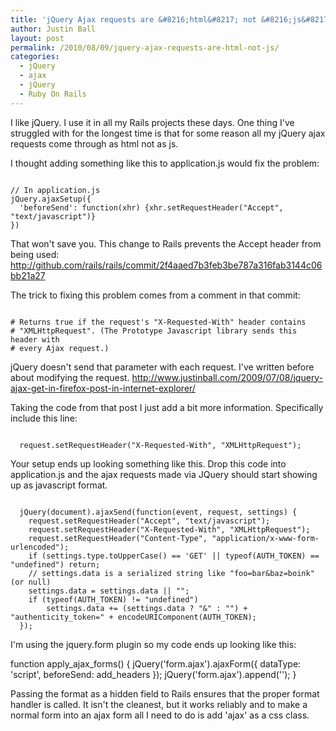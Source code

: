 ```yaml
---
title: 'jQuery Ajax requests are &#8216;html&#8217; not &#8216;js&#8217;'
author: Justin Ball
layout: post
permalink: /2010/08/09/jquery-ajax-requests-are-html-not-js/
categories:
  - jQuery
  - ajax
  - jQuery
  - Ruby On Rails
---
```


I like jQuery. I use it in all my Rails projects these days. One thing I've struggled with for the longest time is that for some reason all my jQuery ajax requests come through as html not as js.

I thought adding something like this to application.js would fix the problem:
<pre><code class="javascript">
// In application.js
jQuery.ajaxSetup({
  'beforeSend': function(xhr) {xhr.setRequestHeader("Accept", "text/javascript")}
})
</pre></code>

That won't save you. This change to Rails prevents the Accept header from being used:
http://github.com/rails/rails/commit/2f4aaed7b3feb3be787a316fab3144c06bb21a27

The trick to fixing this problem comes from a comment in that commit:

<pre><code class="ruby">
# Returns true if the request's "X-Requested-With" header contains
# "XMLHttpRequest". (The Prototype Javascript library sends this header with
# every Ajax request.)
</pre></code>

jQuery doesn't send that parameter with each request.  I've written before about modifying the request.
<a href="http://www.justinball.com/2009/07/08/jquery-ajax-get-in-firefox-post-in-internet-explorer/">http://www.justinball.com/2009/07/08/jquery-ajax-get-in-firefox-post-in-internet-explorer/</a>

Taking the code from that post I just add a bit more information. Specifically include this line:
<pre><code class="ruby">
  request.setRequestHeader("X-Requested-With", "XMLHttpRequest");
</pre></code>

Your setup ends up looking something like this.  Drop this code into application.js and the ajax requests made via JQuery should start showing up as javascript format.
<pre><code class="ruby">
  jQuery(document).ajaxSend(function(event, request, settings) {
    request.setRequestHeader("Accept", "text/javascript");
  	request.setRequestHeader("X-Requested-With", "XMLHttpRequest");
    request.setRequestHeader("Content-Type", "application/x-www-form-urlencoded");
    if (settings.type.toUpperCase() == 'GET' || typeof(AUTH_TOKEN) == "undefined") return;
    // settings.data is a serialized string like "foo=bar&baz=boink" (or null)
    settings.data = settings.data || "";
   	if (typeof(AUTH_TOKEN) != "undefined")
    	settings.data += (settings.data ? "&" : "") + "authenticity_token=" + encodeURIComponent(AUTH_TOKEN);
  });
</pre></code>

I'm using the jquery.form plugin so my code ends up looking like this:

function apply_ajax_forms() {
  jQuery('form.ajax').ajaxForm({
    dataType: 'script',
    beforeSend: add_headers
  });
	jQuery('form.ajax').append('<input type="hidden" name="format" value="js" />');
}

Passing the format as a hidden field to Rails ensures that the proper format handler is called.  It isn't the cleanest, but it works reliably and to make a normal form into an ajax form all I need to do is add 'ajax' as a css class.